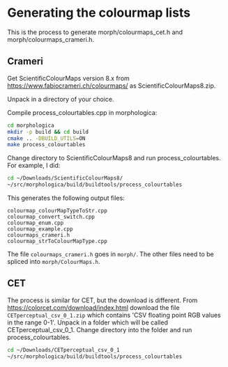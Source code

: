 # Generating the colourmap lists

This is the process to generate morph/colourmaps_cet.h and morph/colourmaps_crameri.h.

## Crameri

Get ScientificColourMaps version 8.x from https://www.fabiocrameri.ch/colourmaps/ as ScientificColourMaps8.zip.

Unpack in a directory of your choice.

Compile process_colourtables.cpp in morphologica:

```bash
cd morphologica
mkdir -p build && cd build
cmake .. -DBUILD_UTILS=ON
make process_colourtables
```

Change directory to ScientificColourMaps8 and run process_colourtables. For example, I did:

```bash
cd ~/Downloads/ScientificColourMaps8/
~/src/morphologica/build/buildtools/process_colourtables
```

This generates the following output files:
```
colourmap_colourMapTypeToStr.cpp
colourmap_convert_switch.cpp
colourmap_enum.cpp
colourmap_example.cpp
colourmaps_crameri.h
colourmap_strToColourMapType.cpp
```
The file `colourmaps_crameri.h` goes in `morph/`. The other files need to be spliced into `morph/ColourMaps.h`.

## CET

The process is similar for CET, but the download is different.
From https://colorcet.com/download/index.html download the file `CETperceptual_csv_0_1.zip` which contains 'CSV floating point RGB values in the range 0-1'.
Unpack in a folder which will be called CETperceptual_csv_0_1.
Change directory into the folder and run process_colourtables.

```bash
cd ~/Downloads/CETperceptual_csv_0_1
~/src/morphologica/build/buildtools/process_colourtables
```
